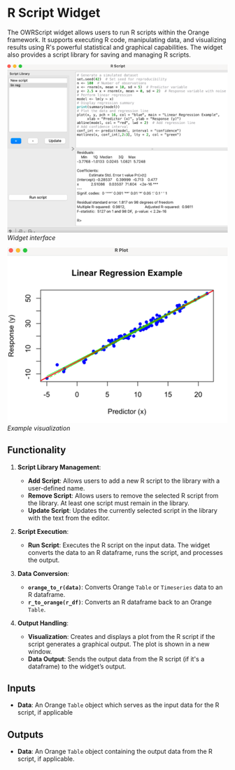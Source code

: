 # R Script Widget

The OWRScript widget allows users to run R scripts within the Orange framework. It supports executing R code, manipulating data, and visualizing results using R's powerful statistical and graphical capabilities. The widget also provides a script library for saving and managing R scripts.

![](../images/sankarsh-widgets/rscript/r1.png)
*Widget interface*

![](../images/sankarsh-widgets/rscript/r2.png)
*Example visualization*

## Functionality

1. **Script Library Management**:
   - **Add Script**: Allows users to add a new R script to the library with a user-defined name.
   - **Remove Script**: Allows users to remove the selected R script from the library. At least one script must remain in the library.
   - **Update Script**: Updates the currently selected script in the library with the text from the editor.

2. **Script Execution**:
   - **Run Script**: Executes the R script on the input data. The widget converts the data to an R dataframe, runs the script, and processes the output.

3. **Data Conversion**:
   - **`orange_to_r(data)`**: Converts Orange `Table` or `Timeseries` data to an R dataframe.
   - **`r_to_orange(r_df)`**: Converts an R dataframe back to an Orange `Table`.

4. **Output Handling**:
   - **Visualization**: Creates and displays a plot from the R script if the script generates a graphical output. The plot is shown in a new window.
   - **Data Output**: Sends the output data from the R script (if it's a dataframe) to the widget’s output.

## Inputs
- **Data**: An Orange `Table` object which serves as the input data for the R script, if applicable

## Outputs
- **Data**: An Orange `Table` object containing the output data from the R script, if applicable.



